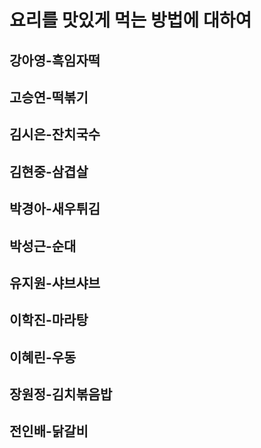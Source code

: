# 요리를 맛있게 먹는 방법에 대하여

## 강아영-흑임자떡

## 고승연-떡볶기

## 김시은-잔치국수

## 김현중-삼겹살

## 박경아-새우튀김

## 박성근-순대

## 유지원-샤브샤브

## 이학진-마라탕

## 이혜린-우동

## 장원정-김치볶음밥

## 전인배-닭갈비
